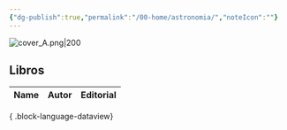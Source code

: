 ```yaml
---
{"dg-publish":true,"permalink":"/00-home/astronomia/","noteIcon":""}
---
```


![cover_A.png|200](/img/user/02%20Image/cover_A.png)
## Libros 
| Name | Autor | Editorial |
| ---- | ----- | --------- |

{ .block-language-dataview}